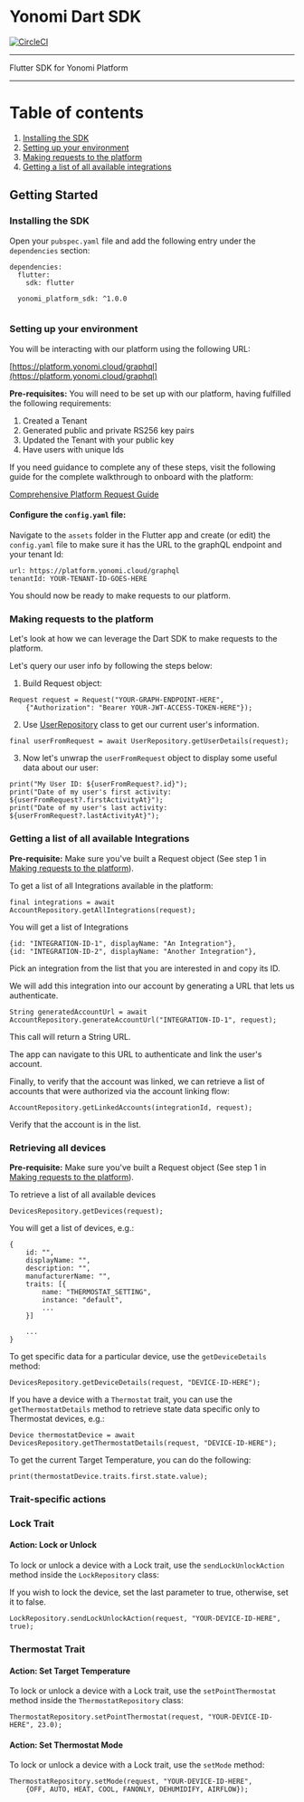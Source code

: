 # Yonomi Dart SDK

[![CircleCI][circle-shield]][circle-pipeline]

---

Flutter SDK for Yonomi Platform

---

# Table of contents

1. [Installing the SDK](#install-sdk)
1. [Setting up your environment](#setup-env)
1. [Making requests to the platform](#first-request)
1. [Getting a list of all available integrations](#account-flow)

## Getting Started

### Installing the SDK <a name="install-sdk"></a>

Open your `pubspec.yaml` file and add the following entry under the `dependencies` section:

```
dependencies:
  flutter:
    sdk: flutter
    
  yonomi_platform_sdk: ^1.0.0
  
```

###  Setting up your environment<a name="setup-env"></a>

You will be interacting with our platform using the following URL:

[https://platform.yonomi.cloud/graphql](https://platform.yonomi.cloud/graphql)

**Pre-requisites:** You will need to be set up with our platform, having fulfilled the following requirements:

1. Created a Tenant
2. Generated public and private RS256 key pairs
3. Updated the Tenant with your public key
4. Have users with unique Ids

If you need guidance to complete any of these steps, visit the following guide for the complete walkthrough to onboard with the platform:

[Comprehensive Platform Request Guide](https://yonomi.atlassian.net/wiki/spaces/YP/pages/1740963897/Comprehensive+Platform+Requests+Guide)

#### Configure the `config.yaml` file:

Navigate to the `assets` folder in the Flutter app and create (or edit) the `config.yaml` file to make sure it has the URL to the graphQL endpoint and your tenant Id:

```
url: https://platform.yonomi.cloud/graphql
tenantId: YOUR-TENANT-ID-GOES-HERE
```

You should now be ready to make requests to our platform.

###  Making requests to the platform <a name="first-request"></a>
Let's look at how we can leverage the Dart SDK to make requests to the platform.

Let's query our user info by following the steps below:

1. Build Request object:

```
Request request = Request("YOUR-GRAPH-ENDPOINT-HERE",
    {"Authorization": "Bearer YOUR-JWT-ACCESS-TOKEN-HERE"});
```

2. Use [UserRepository]() class to get our current user's information.

```
final userFromRequest = await UserRepository.getUserDetails(request);
```

3. Now let's unwrap the `userFromRequest` object to display some useful data about our user:

```
print("My User ID: ${userFromRequest?.id}");
print("Date of my user's first activity: ${userFromRequest?.firstActivityAt}");
print("Date of my user's last activity: ${userFromRequest?.lastActivityAt}");
```

### Getting a list of all available Integrations <a name="account-flow"></a>

**Pre-requisite:** Make sure you've built a Request object (See step 1 in [Making requests to the platform](#first-request)).

To get a list of all Integrations available in the platform:

```
final integrations = await AccountRepository.getAllIntegrations(request);
```

You will get a list of Integrations

```
{id: "INTEGRATION-ID-1", displayName: "An Integration"},
{id: "INTEGRATION-ID-2", displayName: "Another Integration"},
```

Pick an integration from the list that you are interested in and copy its ID.

We will add this integration into our account by generating a URL that lets us authenticate.

```
String generatedAccountUrl = await AccountRepository.generateAccountUrl("INTEGRATION-ID-1", request);
```

This call will return a String URL.

The app can navigate to this URL to authenticate and link the user's account.

Finally, to verify that the account was linked, we can retrieve a list of accounts that were authorized via the account linking flow:

```
AccountRepository.getLinkedAccounts(integrationId, request);
```

Verify that the account is in the list.

###  Retrieving all devices

**Pre-requisite:** Make sure you've built a Request object (See step 1 in [Making requests to the platform](#first-request)).

To retrieve a list of all available devices

```
DevicesRepository.getDevices(request);
```

You will get a list of devices, e.g.:

```
{
    id: "",
    displayName: "",
    description: "",
    manufacturerName: "",
    traits: [{
    	name: "THERMOSTAT_SETTING",
    	instance: "default",
    	...
    }]
    
    ...
}
```

To get specific data for a particular device, use the `getDeviceDetails` method:

```
DevicesRepository.getDeviceDetails(request, "DEVICE-ID-HERE");
```

If you have a device with a `Thermostat` trait, you can use the `getThermostatDetails` method to retrieve state data specific only to Thermostat devices, e.g.:

```
Device thermostatDevice = await DevicesRepository.getThermostatDetails(request, "DEVICE-ID-HERE");
```

To get the current Target Temperature, you can do the following:

```
print(thermostatDevice.traits.first.state.value);

```

### Trait-specific actions 

### Lock Trait

#### Action: Lock or Unlock
To lock or unlock a device with a Lock trait, use the `sendLockUnlockAction` method inside the `LockRepository` class:

If you wish to lock the device, set the last parameter to true, otherwise, set it to false.
```
LockRepository.sendLockUnlockAction(request, "YOUR-DEVICE-ID-HERE", true);
```

### Thermostat Trait

#### Action: Set Target Temperature

To lock or unlock a device with a Lock trait, use the `setPointThermostat` method inside the `ThermostatRepository` class:

```
ThermostatRepository.setPointThermostat(request, "YOUR-DEVICE-ID-HERE", 23.0);
```

#### Action: Set Thermostat Mode

To lock or unlock a device with a Lock trait, use the `setMode` method:

```
ThermostatRepository.setMode(request, "YOUR-DEVICE-ID-HERE",
    {OFF, AUTO, HEAT, COOL, FANONLY, DEHUMIDIFY, AIRFLOW});
```


[circle-shield]: https://circleci.com/gh/Yonomi/yonomi-dart-sdk/tree/main.svg?style=shield&circle-token=470fbce0775849f45768cb551352807a5652f75f
[circle-pipeline]: https://app.circleci.com/pipelines/github/Yonomi/yonomi-dart-sdk

